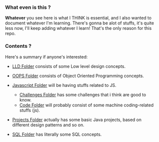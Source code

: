### What even is this ?

**Whatever** you see here is what I THINK is essential, and I also wanted to document whatever I'm learning. There's gonna be alot of stuffs, it's quite less now, I'll keep adding whatever I learn! That's the only reason for this repo.

### Contents ? 

Here's a summary if anyone's interested: 

- [LLD Folder](https://github.com/tamalCodes/unGod-complex/tree/main/LLD) consists of some Low level design concepts.
- [OOPS Folder](https://github.com/tamalCodes/unGod-complex/tree/main/OOPS) consists of Object Oriented Programming concepts.
- [Javascript Folder](https://github.com/tamalCodes/unGod-complex/tree/main/javascript) will be having stuffs related to JS.
  - [Challenges Folder](https://github.com/tamalCodes/unGod-complex/tree/main/javascript/challenges) has some challenges that i think are good to know.
  - [Code Folder](https://github.com/tamalCodes/unGod-complex/tree/main/javascript/code/comments) will probably consist of some machine coding-related stuffs (js).
 
- [Projects Folder](https://github.com/tamalCodes/unGod-complex/tree/main/projects) actually has some basic Java projects, based on different design patterns and so on.
- [SQL Folder](https://github.com/tamalCodes/unGod-complex/tree/main/sql) has literally some SQL concepts.

